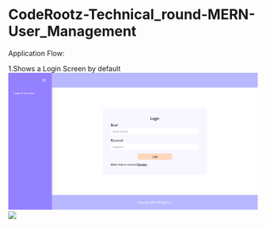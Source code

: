 # CodeRootz-Technical_round-MERN-User_Management

Application Flow:

1.Shows a Login Screen by default
<img src="screenshots/login.png" />
<img src="[screenshots/login.png](https://github.com/akshay2993/CodeRootz-Technical_round-MERN-User_Management/blob/7c6d80427e39acb712de4e70546fc52b235445fa/screenshots/login.png)" />
